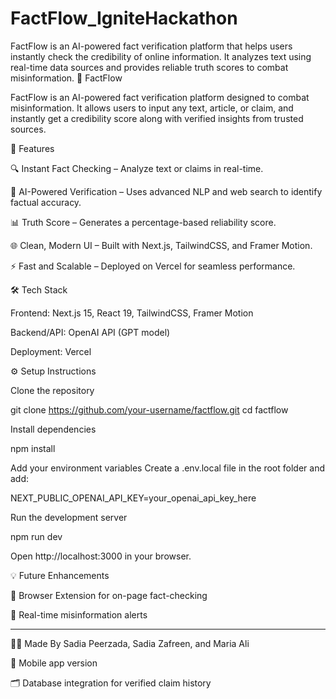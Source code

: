 # FactFlow_IgniteHackathon
FactFlow is an AI-powered fact verification platform that helps users instantly check the credibility of online information. It analyzes text using real-time data sources and provides reliable truth scores to combat misinformation.
🧠 FactFlow

FactFlow is an AI-powered fact verification platform designed to combat misinformation. It allows users to input any text, article, or claim, and instantly get a credibility score along with verified insights from trusted sources.

🚀 Features

🔍 Instant Fact Checking – Analyze text or claims in real-time.

🤖 AI-Powered Verification – Uses advanced NLP and web search to identify factual accuracy.

📊 Truth Score – Generates a percentage-based reliability score.

🌐 Clean, Modern UI – Built with Next.js, TailwindCSS, and Framer Motion.

⚡ Fast and Scalable – Deployed on Vercel for seamless performance.

🛠️ Tech Stack

Frontend: Next.js 15, React 19, TailwindCSS, Framer Motion

Backend/API: OpenAI API (GPT model)

Deployment: Vercel

⚙️ Setup Instructions

Clone the repository

git clone https://github.com/your-username/factflow.git
cd factflow


Install dependencies

npm install


Add your environment variables
Create a .env.local file in the root folder and add:

NEXT_PUBLIC_OPENAI_API_KEY=your_openai_api_key_here


Run the development server

npm run dev


Open http://localhost:3000
 in your browser.

💡 Future Enhancements

🧩 Browser Extension for on-page fact-checking

🔔 Real-time misinformation alerts

----

👩‍💻 Made By
Sadia Peerzada, Sadia Zafreen, and Maria Ali

📱 Mobile app version

🗂️ Database integration for verified claim history
